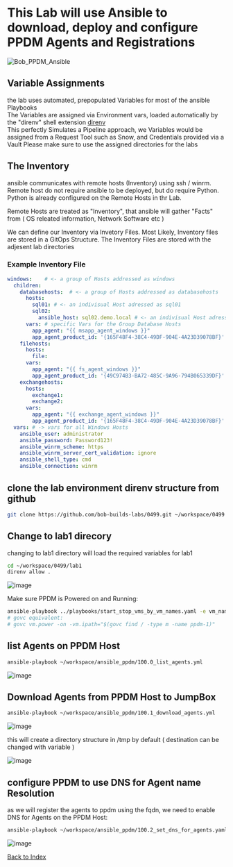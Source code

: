 # This Lab will use Ansible to download, deploy and configure PPDM Agents and Registrations

![Bob_PPDM_Ansible](https://github.com/bob-builds-labs/bob-builds-labs.github.io/assets/159522483/25f26fd0-5a35-4122-bd67-cb38a84d60d1)

## Variable Assignments
the lab uses automated, prepopulated Variables for most of the ansible Playbooks  
The Variables are assigned via Environment vars, loaded automatically by the "direnv" shell extension [direnv](https://github.com/direnv/direnv)   
This perfectly Simulates a Pipeline approach, we Variables would be assigned from a Request Tool such as Snow, and Credentials provided via a Vault
Please make sure to use the assigned directories for the labs

## The Inventory

ansible communicates with remote hosts (Inventory) using ssh / winrm. Remote host do not require ansible to be deployed, but do require Python.
Python is already configured on the Remote Hosts in thr Lab. 

Remote Hosts are treated as "Inventory", that ansible will gather "Facts" from ( OS releated information, Network Software etc )

We can define our Inventory via Invetory Files. Most Likely, Inventory files are stored in a GitOps Structure. The Inventory Files are stored with the adjesent lab directories

### Example Inventory File

```yaml
windows:    # <- a group of Hosts addressed as windows
  children:
    databasehosts:  # <- a group of Hosts addressed as databasehosts
      hosts:
        sql01: # <- an indivisual Host adressed as sql01
        sql02:
          ansible_host: sql02.demo.local # <- an indivisual Host adressed as sql02. resolvable as sql02.demo.local
      vars: # specific Vars for the Group Database Hosts
        app_agent: "{{ msapp_agent_windows }}"
        app_agent_product_id: '{165F48F4-38C4-49DF-904E-4A23D39078BF}'
    filehosts:
      hosts:
        file:
      vars:
        app_agent: "{{ fs_agent_windows }}"
        app_agent_product_id: '{49C974B3-BA72-485C-9A96-794B065339DF}'
    exchangehosts:
      hosts:
        exchange1:
        exchange2:
      vars:
        app_agent: "{{ exchange_agent_windows }}"
        app_agent_product_id: '{165F48F4-38C4-49DF-904E-4A23D39078BF}'
  vars: # -> vars for all Windows Hosts
    ansible_user: administrator
    ansible_password: Password123!
    ansible_winrm_scheme: https
    ansible_winrm_server_cert_validation: ignore
    ansible_shell_type: cmd
    ansible_connection: winrm
```
## clone the lab environment direnv structure from github

```bash
git clone https://github.com/bob-builds-labs/0499.git ~/workspace/0499

```

## Change to lab1 direcory
changing to lab1 directory will load the required variables for lab1

```bash
cd ~/workspace/0499/lab1
direnv allow .
```

![image](https://github.com/bob-builds-labs/bob-builds-labs.github.io/assets/8255007/b57df22a-3e84-438e-b1a0-ce084e798228)

Make sure PPDM is Powered on and Running:

```bash
ansible-playbook ../playbooks/start_stop_vms_by_vm_names.yaml -e vm_names='ppdm-1' -e state=start
# govc equivalent:
# govc vm.power -on -vm.ipath="$(govc find / -type m -name ppdm-1)"
```

## list  Agents on PPDM Host 
```bash
ansible-playbook ~/workspace/ansible_ppdm/100.0_list_agents.yml
```

![image](https://github.com/bob-builds-labs/bob-builds-labs.github.io/assets/8255007/3968362f-4caa-475b-a659-5498747a14b8)

## Download Agents from PPDM Host to JumpBox

```bash
ansible-playbook ~/workspace/ansible_ppdm/100.1_download_agents.yml
```
![image](https://github.com/bob-builds-labs/bob-builds-labs.github.io/assets/8255007/3d498123-bed4-4feb-816b-2a3ca7c10901)


this will create a directory structure in /tmp by default ( destination can be changed with variable )

![image](https://github.com/bob-builds-labs/bob-builds-labs.github.io/assets/8255007/dfaedcb0-0f26-495a-ab19-d944b399f0f9)


## configure PPDM to use DNS for Agent name Resolution
as we will register the agents to ppdm using the fqdn, we need to enable DNS for Agents on the PPDM Host:

```bash
ansible-playbook ~/workspace/ansible_ppdm/100.2_set_dns_for_agents.yaml
```
![image](https://github.com/bob-builds-labs/bob-builds-labs.github.io/assets/8255007/9c6a36ed-b1b8-4a81-9ac2-bc2b717a04b9)

[Back to Index](./index.md#ansible-labs-for-bob-the-builder-2024)
